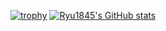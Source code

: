 [![trophy](https://github-profile-trophy.vercel.app/?username=ryo-ma&theme=radical)](https://github.com/ryo-ma/github-profile-trophy)
[![Ryu1845's GitHub stats](https://github-readme-stats.vercel.app/api?username=Ryu1845&theme=radical&show_icons=true)](https://github.com/anuraghazra/github-readme-stats)

<!--
**Ryu1845/Ryu1845** is a ✨ _special_ ✨ repository because its `README.md` (this file) appears on your GitHub profile.

Here are some ideas to get you started:

- 🔭 I’m currently working on ...
- 🌱 I’m currently learning ...
- 👯 I’m looking to collaborate on ...
- 🤔 I’m looking for help with ...
- 💬 Ask me about ...
- 📫 How to reach me: ...
- 😄 Pronouns: ...
- ⚡ Fun fact: ...
-->
